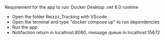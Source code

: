 Requirement for the app to run:
Docker Desktop
.net 8.0 runtime

- Open the folder Reizzz_Tracking with VScode
- Open the terminal and type "docker compose up" to run dependencies
- Run the app
- Notifaction return in localhost:8080, message queue in localhost:15672
